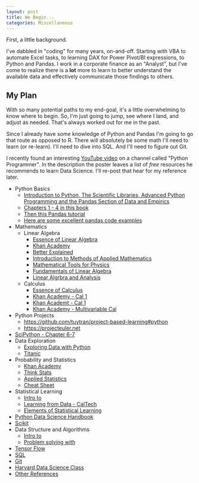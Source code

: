 ```yaml
---
layout: post
title: We Begin...
categories: Miscellaneous
---
```


First, a little background.

I've dabbled in "coding" for many years, on-and-off. Starting with VBA to automate Excel tasks, to learning DAX for Power Pivot/BI expressions, to Python and Pandas. I work in a corporate finance as an "Analyst", but I've come to realize there is a **lot** more to learn to better understand the available data and effectively communicate those findings to others. 

## My Plan
With so many potential paths to my end-goal, it's a little overwhelming to know where to begin. So, I'm just going to jump, see where I land, and adjust as needed. That's always worked out for me in the past.

Since I already have *some* knowledge of Python and Pandas I'm going to go that route as opposed to R. There will absolutely be some math I'll need to learn (or re-learn). I'll need to dive into SQL. And I'll need to figure out Git.

I recently found an interesting [YouTube video](https://www.youtube.com/watch?v=eTxyviU0Ddo) on a channel called "Python Programmer". In the description the poster leaves a list of *free* resources he recommends to learn Data Science. I'll re-post that hear for my reference later.

+ Python Basics
  + [Introduction to Python, The Scientific Libraries, Advanced Python Programming and the Pandas Section of Data and Empirics](https://python.quantecon.org)
  + [Chapters 1 - 4 in this book](https://github.com/jakevdp/PythonDataScienceHandbook/blob/8a34a4f653bdbdc01415a94dc20d4e9b97438965/notebooks/Index.ipynb)
  + [Then this Pandas tutorial](https://pandas.pydata.org/docs/getting_started/index.html)
  + [Here are some excellent pandas code examples](https://github.com/wesm/pydata-book)
+ Mathematics
  + Linear Algebra
    + [Essence of Linear Algebra](https://www.youtube.com/watch?v=fNk_zzaMoSs&list=PLZHQObOWTQDPD3MizzM2xVFitgF8hE_ab)
    + [Khan Academy](https://www.khanacademy.org/math/linear-algebra)
    + [Better Explained](https://betterexplained.com/articles/linear-algebra-guide/)
    + [Introduction to Methods of Applied Mathematics](https://physics.bgu.ac.il/~gedalin/Teaching/Mater/am.pdf)
    + [Mathematical Tools for Physics](http://www.physics.miami.edu/~nearing/mathmethods/mathematical_methods-one.pdf)
    + [Fundamentals of Linear Algebra](https://www.math.ubc.ca/~carrell/NB.pdf)
    +  [Linear Algrbra and Analysis](https://math.byu.edu/~klkuttle/EssentialLinearAlgebra.pdf)
  + Calculus
    + [Essence of Calculus](https://www.youtube.com/watch?v=WUvTyaaNkzM&list=PLZHQObOWTQDMsr9K-rj53DwVRMYO3t5Yr)
    + [Khan Academy - Cal 1](https://www.khanacademy.org/math/calculus-1)
    + [Khan Academt - Cal 1](https://www.khanacademy.org/math/calculus-2)
    + [Khan Academy - Multivariable Cal](https://www.khanacademy.org/math/multivariable-calculus)
+ Python Projects
  + <https://github.com/tuvtran/project-based-learning#python>
  + <https://projecteuler.net>
+ [SciPython - Chapter 6-7](https://scipython.com/book/)
+ Data Exploration
  + [Exploring Data with Python](https://github.com/StephenElston/ExploringDataWithPython)
  + [Titanic](https://www.kaggle.com/c/titanic)
+ Probability and Statistics
  + [Khan Academy](https://www.khanacademy.org/math/statistics-probability)
  + [Think Stats](http://greenteapress.com/thinkstats/thinkstats.pdf)
  + [Applied Statistics](https://bookboon.com/en/applied-statistics-ebook)
  + [Cheat Sheet](http://www.wzchen.com/probability-cheatsheet/)
+ Statistical Learning
  + [Intro to](https://trevorhastie.github.io/ISLR/)
  + [Learning from Data - CalTech](https://work.caltech.edu/telecourse.html)
  + [Elements of Statistical Learning](https://web.stanford.edu/~hastie/ElemStatLearn/)
+ [Python Data Science Handbook](https://github.com/jakevdp/PythonDataScienceHandbook/blob/8a34a4f653bdbdc01415a94dc20d4e9b97438965/notebooks/Index.ipynb)
+ [Scikit](https://scikit-learn.org/stable/tutorial/index.html)
+ Data Structure and Algorithms
  + [Intro to](https://www.udacity.com/course/data-structures-and-algorithms-in-python--ud513)
  + [Problem solving with](https://runestone.academy/runestone/books/published/pythonds/index.html)
+ [Tensor Flow](https://developers.google.com/machine-learning/crash-course/)
+ [SQL](https://www.khanacademy.org/computing/computer-programming/sql)
+ [Git](https://git-scm.com/book/en/v2)
+ [Harvard Data Science Class](https://cs109.github.io/2015/index.html)
+ [Other References](http://www.wzchen.com/data-science-books)
